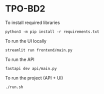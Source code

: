 # TPO-BD2

To install required libraries
```
python3 -m pip install -r requirements.txt
```

To run the UI locally
```
streamlit run frontend/main.py
```

To run the API
```
fastapi dev api/main.py
```

To run the project (API + UI)
```
./run.sh
```